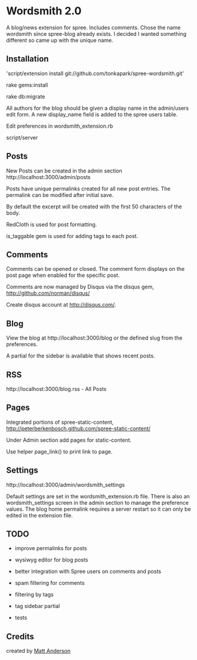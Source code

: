 Wordsmith 2.0
=========

A blog/news extension for spree. Includes comments. Chose the name wordsmith since spree-blog already exists. I decided I wanted something different so came up with the unique name.


Installation
------------

'script/extension install git://github.com/tonkapark/spree-wordsmith.git'

rake gems:install

rake db:migrate

All authors for the blog should be given a display name in the admin/users edit form. A new display_name field is added to the spree users table. 

Edit preferences in wordsmith_extension.rb

script/server

Posts
-------

New Posts can be created in the admin section http://localhost:3000/admin/posts

Posts have unique permalinks created for all new post entries. The permalink can be modified after initial save.

By default the excerpt will be created with the first 50 characters of the body.

RedCloth is used for post formatting.

is_taggable gem is used for adding tags to each post.


Comments
--------

Comments can be opened or closed.  The comment form displays on the post page when enabled for the specific post.

Comments are now managed by Disqus via the disqus gem, http://github.com/norman/disqus/

Create disqus account at http://disqus.com/. 


Blog
-----

View the blog at http://localhost:3000/blog or the defined slug from the preferences.

A partial for the sidebar is available that shows recent posts.
 

RSS
-----

http://localhost:3000/blog.rss - All Posts


Pages
-----

Integrated portions of spree-static-content, http://peterberkenbosch.github.com/spree-static-content/

Under Admin section add pages for static-content.

Use helper page_link() to print link to page.


Settings
------------

http://localhost:3000/admin/wordsmith_settings

Default settings are set in the wordsmith_extension.rb file. There is also an wordsmith_settings screen in the admin section to manage the preference values. The blog home permalink requires a server restart so it can only be edited in the extension file.


TODO
-----

- improve permalinks for posts

- wysiwyg editor for blog posts

- better integration with Spree users on comments and posts

- spam filtering for comments

- filtering by tags

- tag sidebar partial

- tests


Credits
-------

created by [Matt Anderson](http://tonkapark.com/)